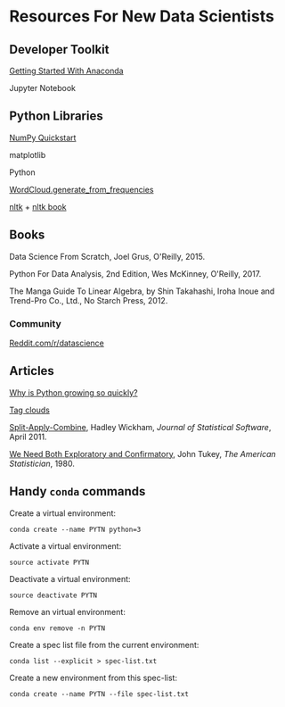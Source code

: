 #  Resources For New Data Scientists


## Developer Toolkit

[Getting Started With Anaconda](https://conda.io/docs/user-guide/getting-started.html)

Jupyter Notebook


## Python Libraries

[NumPy Quickstart](https://docs.scipy.org/doc/numpy/user/quickstart.html)

matplotlib

Python

[WordCloud.generate_from_frequencies](https://amueller.github.io/word_cloud/generated/wordcloud.WordCloud.html#wordcloud.WordCloud.generate_from_frequencies)

[nltk](http://www.nltk.org) + [nltk book](http://www.nltk.org/book)


## Books

Data Science From Scratch, Joel Grus, O'Reilly, 2015.

Python For Data Analysis, 2nd Edition, Wes McKinney, O'Reilly, 2017.

The Manga Guide To Linear Algebra, by Shin Takahashi, Iroha Inoue 
and Trend-Pro Co., Ltd., No Starch Press, 2012.

### Community 

[Reddit.com/r/datascience](https://www.reddit.com/r/datascience/)

## Articles 

[Why is Python growing so quickly?](https://stackoverflow.blog/2017/09/14/python-growing-quickly/)

[Tag clouds](https://en.wikipedia.org/wiki/Tag_cloud)

[Split-Apply-Combine](https://www.jstatsoft.org/htaccess.php?volume=40&type=i&issue=01&paper=true), Hadley Wickham,
 _Journal of Statistical Software_, April 2011.

[We Need Both Exploratory and Confirmatory](http://www.aliquote.org/cours/2013_AS/docs/Tukey1980.pdf), John Tukey, _The American Statistician_, 1980.

## Handy `conda` commands

Create a virtual environment: 

`conda create --name PYTN python=3`

Activate a virtual environment:

`source activate PYTN`

Deactivate a virtual environment:

`source deactivate PYTN`

Remove an virtual environment:

`conda env remove -n PYTN`

Create a spec list file from the current environment:

`conda list --explicit > spec-list.txt`

Create a new environment from this spec-list:

`conda create --name PYTN --file spec-list.txt`
